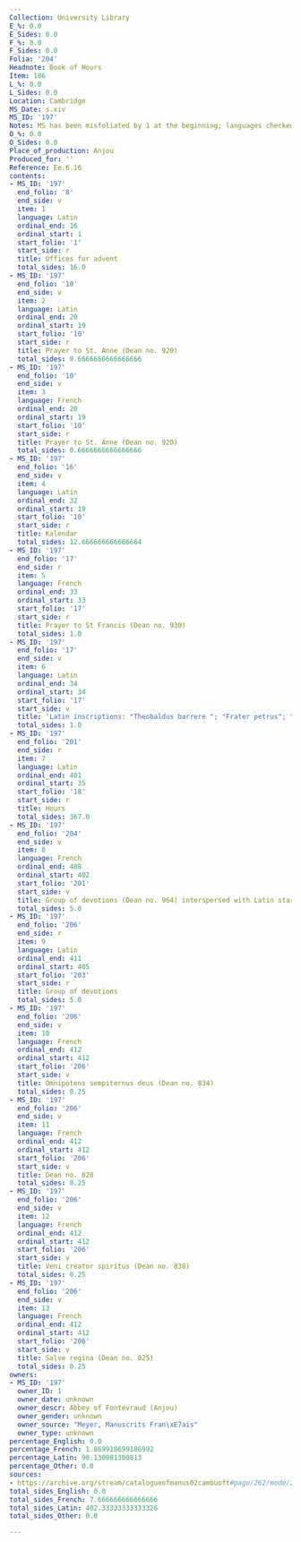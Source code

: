 ```yaml
---
Collection: University Library
E_%: 0.0
E_Sides: 0.0
F_%: 0.0
F_Sides: 0.0
Folia: '204'
Headnote: Book of Hours
Item: 186
L_%: 0.0
L_Sides: 0.0
Location: Cambridge
MS_Date: s.xiv
MS_ID: '197'
Notes: MS has been misfoliated by 1 at the beginning; languages checked by KAM
O_%: 0.0
O_Sides: 0.0
Place_of_production: Anjou
Produced_for: ''
Reference: Ee.6.16
contents:
- MS_ID: '197'
  end_folio: '8'
  end_side: v
  item: 1
  language: Latin
  ordinal_end: 16
  ordinal_start: 1
  start_folio: '1'
  start_side: r
  title: Offices for advent
  total_sides: 16.0
- MS_ID: '197'
  end_folio: '10'
  end_side: v
  item: 2
  language: Latin
  ordinal_end: 20
  ordinal_start: 19
  start_folio: '10'
  start_side: r
  title: Prayer to St. Anne (Dean no. 920)
  total_sides: 0.6666666666666666
- MS_ID: '197'
  end_folio: '10'
  end_side: v
  item: 3
  language: French
  ordinal_end: 20
  ordinal_start: 19
  start_folio: '10'
  start_side: r
  title: Prayer to St. Anne (Dean no. 920)
  total_sides: 0.6666666666666666
- MS_ID: '197'
  end_folio: '16'
  end_side: v
  item: 4
  language: Latin
  ordinal_end: 32
  ordinal_start: 19
  start_folio: '10'
  start_side: r
  title: Kalendar
  total_sides: 12.666666666666664
- MS_ID: '197'
  end_folio: '17'
  end_side: r
  item: 5
  language: French
  ordinal_end: 33
  ordinal_start: 33
  start_folio: '17'
  start_side: r
  title: Prayer to St Francis (Dean no. 930)
  total_sides: 1.0
- MS_ID: '197'
  end_folio: '17'
  end_side: v
  item: 6
  language: Latin
  ordinal_end: 34
  ordinal_start: 34
  start_folio: '17'
  start_side: v
  title: 'Latin inscriptions: "Theobaldus barrere "; "Frater petrus"; "Frater andreas"'
  total_sides: 1.0
- MS_ID: '197'
  end_folio: '201'
  end_side: r
  item: 7
  language: Latin
  ordinal_end: 401
  ordinal_start: 35
  start_folio: '18'
  start_side: r
  title: Hours
  total_sides: 367.0
- MS_ID: '197'
  end_folio: '204'
  end_side: v
  item: 8
  language: French
  ordinal_end: 408
  ordinal_start: 402
  start_folio: '201'
  start_side: v
  title: Group of devotions (Dean no. 964) interspersed with Latin starting on 203r
  total_sides: 5.0
- MS_ID: '197'
  end_folio: '206'
  end_side: r
  item: 9
  language: Latin
  ordinal_end: 411
  ordinal_start: 405
  start_folio: '203'
  start_side: r
  title: Group of devotions
  total_sides: 5.0
- MS_ID: '197'
  end_folio: '206'
  end_side: v
  item: 10
  language: French
  ordinal_end: 412
  ordinal_start: 412
  start_folio: '206'
  start_side: v
  title: Omnipotens sempiternus deus (Dean no. 834)
  total_sides: 0.25
- MS_ID: '197'
  end_folio: '206'
  end_side: v
  item: 11
  language: French
  ordinal_end: 412
  ordinal_start: 412
  start_folio: '206'
  start_side: v
  title: Dean no. 820
  total_sides: 0.25
- MS_ID: '197'
  end_folio: '206'
  end_side: v
  item: 12
  language: French
  ordinal_end: 412
  ordinal_start: 412
  start_folio: '206'
  start_side: v
  title: Veni creator spiritus (Dean no. 838)
  total_sides: 0.25
- MS_ID: '197'
  end_folio: '206'
  end_side: v
  item: 13
  language: French
  ordinal_end: 412
  ordinal_start: 412
  start_folio: '206'
  start_side: v
  title: Salve regina (Dean no. 825)
  total_sides: 0.25
owners:
- MS_ID: '197'
  owner_ID: 1
  owner_date: unknown
  owner_descr: Abbey of Fontevraud (Anjou)
  owner_gender: unknown
  owner_source: "Meyer, Manuscrits Fran\xE7ais"
  owner_type: unknown
percentage_English: 0.0
percentage_French: 1.869918699186992
percentage_Latin: 98.130081300813
percentage_Other: 0.0
sources:
- https://archive.org/stream/catalogueofmanus02cambuoft#page/262/mode/2up
total_sides_English: 0.0
total_sides_French: 7.666666666666666
total_sides_Latin: 402.33333333333326
total_sides_Other: 0.0

---
```

